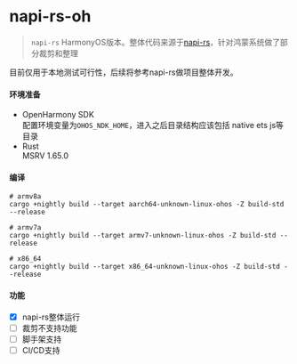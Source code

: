 # napi-rs-oh

> `napi-rs` HarmonyOS版本。整体代码来源于[napi-rs](https://github.com/napi-rs/napi-rs)，针对鸿蒙系统做了部分裁剪和整理

目前仅用于本地测试可行性，后续将参考napi-rs做项目整体开发。

#### 环境准备

- OpenHarmony SDK    
  配置环境变量为`OHOS_NDK_HOME`，进入之后目录结构应该包括 native ets js等目录
- Rust    
  MSRV 1.65.0
#### 编译

```shell
# armv8a
cargo +nightly build --target aarch64-unknown-linux-ohos -Z build-std --release

# armv7a
cargo +nightly build --target armv7-unknown-linux-ohos -Z build-std --release

# x86_64
cargo +nightly build --target x86_64-unknown-linux-ohos -Z build-std --release
```

#### 功能
- [x] napi-rs整体运行
- [ ] 裁剪不支持功能
- [ ] 脚手架支持
- [ ] CI/CD支持
